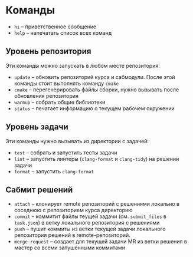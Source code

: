 # Команды

* `hi` – приветственное сообщение
* `help` – напечатать список всех команд

## Уровень репозитория

Эти команды можно запускать в любом месте репозитория:

* `update` – обновить репозиторий курса и сабмодули. После этой команды стоит выполнять команду `cmake`
* `cmake` – перегенерировать файлы сборки, нужно вызывать после обновления репозитория
* `warmup` – собрать общие библиотеки
* `status` – печатает информацию о текущем рабочем окружении

## Уровень задачи

Эти команды нужно вызывать из директории с задачей:

* `test` – собрать и запустить тесты задачи
* `lint` – запустить линтеры (`clang-format` и `clang-tidy`) на решении задачи
* `format` – запустить `clang-format`

## Сабмит решений

* `attach` – клонирует remote репозиторий c решениями локально в соседнюю с репозиторием курса директорию
* `commit` – коммитит файлы теущей задачи (см. `submit_files` в `task.json`) в ветку локального репозитория с решениями
* `push` – пушит коммиты из ветки текущей задачи локального репозитория решений в remote-репозиторий.
* `merge-request` – создает для текущей задачи MR из ветки решения в мастер со всеми запушенными коммитами
